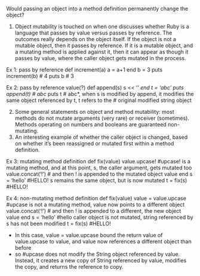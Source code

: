 Would passing an object into a method definition permanently change the object?

1. Object mutability is touched on when one discusses whether Ruby is a language that passes by value versus passes by reference. The outcomes really depends on the object itself. If the object is not a mutable object, then it passes by reference. If it is a mutable object, and a mutating method is applied against it, then it can appear as though it passes by value, where the caller object gets mutated in the process.

Ex 1: pass by reference
def increment(a)
  a = a+1
end
  b = 3
puts increment(b)        # 4
puts b                   # 3

Ex 2: pass by reference value(?)
def append(s)
  s << ‘*'
end
t = ‘abc’
puts append(t)        # abc*
puts t                # abc*, when s is modified by append, it modifies the same object referenced by t, t refers to the                           # original modified string object

2. Some general statements on object and method mutability:  most methods do not mutate arguments (very rare) or receiver (sometimes). Methods operating on numbers and booleans are guaranteed non-mutating.
3. An interesting example of whether the caller object is changed, based on whether it’s been reassigned or mutated first within a method definition. 

Ex 3: mutating method definition
def fix(value)
  value.upcase! #upcase! is a mutating method, and at this point, s, the caller argument, gets mutated too
  value.concat(‘!’) # and then ! is appended to the mutated object
  value
end
s = ‘hello’     #HELLO! s remains the same object, but is now mutated
t = fix(s)      #HELLO!

Ex 4: non-mutating method definition
def fix(value)
  value = value.upcase #upcase is not a mutating method, value now points to a different object
  value.concat(‘!’) # and then ! is appended to a different, the new object
  value
end
s = ‘hello’     #hello  caller object is not mutated, string referenced by s has not been modified
t = fix(s)      #HELLO!

* In this case, value = value.upcase bound the return value of value.upcase to value, and value now references a different object than before
* so #upcase does not modify the String object referenced by value. Instead, it creates a new copy of String referenced by value, modifies the copy, and returns the reference to copy. 
